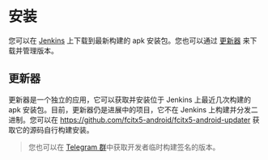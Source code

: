 # 安装

您可以在 [Jenkins](https://jenkins.fcitx-im.org/job/android/job/fcitx5-android/) 上下载到最新构建的 apk 安装包。您也可以通过 [更新器](#_2) 来下载并管理版本。

## 更新器

更新器是一个独立的应用，它可以获取并安装位于 Jenkins 上最近几次构建的 apk 安装包。目前，更新器仍是进展中的项目，它不在 Jenkins 上构建并分发二进制。您可以在 <https://github.com/fcitx5-android/fcitx5-android-updater> 获取它的源码自行构建安装。

> 您也可以在 [Telegram 群](index.md)中获取开发者临时构建签名的版本。
